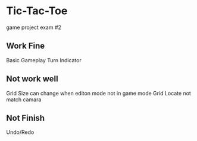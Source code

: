 # Tic-Tac-Toe
 game project exam #2

Work Fine
------------
Basic Gameplay
Turn Indicator

Not work well
------------
Grid Size can change when editon mode not in game mode
Grid Locate not match camara

Not Finish
------------
Undo/Redo
